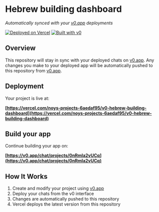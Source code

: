 # Hebrew building dashboard

*Automatically synced with your [v0.app](https://v0.app) deployments*

[![Deployed on Vercel](https://img.shields.io/badge/Deployed%20on-Vercel-black?style=for-the-badge&logo=vercel)](https://vercel.com/noys-projects-6aedaf95/v0-hebrew-building-dashboard)
[![Built with v0](https://img.shields.io/badge/Built%20with-v0.app-black?style=for-the-badge)](https://v0.app/chat/projects/0nRmla2vUCq)

## Overview

This repository will stay in sync with your deployed chats on [v0.app](https://v0.app).
Any changes you make to your deployed app will be automatically pushed to this repository from [v0.app](https://v0.app).

## Deployment

Your project is live at:

**[https://vercel.com/noys-projects-6aedaf95/v0-hebrew-building-dashboard](https://vercel.com/noys-projects-6aedaf95/v0-hebrew-building-dashboard)**

## Build your app

Continue building your app on:

**[https://v0.app/chat/projects/0nRmla2vUCq](https://v0.app/chat/projects/0nRmla2vUCq)**

## How It Works

1. Create and modify your project using [v0.app](https://v0.app)
2. Deploy your chats from the v0 interface
3. Changes are automatically pushed to this repository
4. Vercel deploys the latest version from this repository
